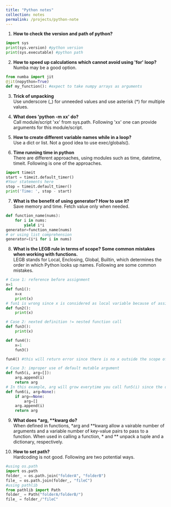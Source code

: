 ```yaml
---
title: "Python notes"
collection: notes
permalink: /projects/python-note
---
```

1. <b>How to check the version and path of python?</b><br/>
~~~ python
import sys
print(sys.version) #python version
print(sys.executable) #python path
~~~

2. <b>How to speed up calculations which cannot avoid using 'for' loop?</b><br/>
Numba may be a good option. 
~~~ python
from numba import jit
@jit(nopython=True)
def my_function(): #expect to take numpy arrays as arguments
~~~

3. <b>Trick of unpacking</b><br/>
Use underscore (\_) for unneeded values and use asterisk (\*) for multiple values.

4. <b>What does 'python -m xx' do?</b><br/>
Call module/script 'xx' from sys.path. Following 'xx' one can provide arguments for this module/script.

5. <b>How to create different variable names while in a loop?</b><br/>
Use a dict or list. Not a good idea to use exec/globals().
  
6. <b>Time running time in python</b><br/>
There are different approaches, using modules such as time, datetime, timeit. Following is one of the approaches.
~~~ python
import timeit
start = timeit.default_timer()
#Your statements here
stop = timeit.default_timer()
print('Time: ', stop - start)
~~~

7. <b>What is the benefit of using generator? How to use it?</b><br/>
Save memory and time. Fetch value only when needed.
~~~ python
def function_name(nums):
    for i in nums:
        yield i*i
generator=function_name(nums)
# or using list comprehension
generator=(i*i for i in nums)
~~~

8. <b>What is the LEGB rule in terms of scope? Some common mistakes when working with functions.</b><br/>
LEGB stands for Local, Enclosing, Global, Builtin, which determines the order in which Python looks up names. Following are some common mistakes.
~~~ python
# Case 1: reference before assignment
x=1
def fun1():
    x=x
    print(x)
# fun1 is wrong since x is considered as local variable because of assignment statement. fun2 works.
def fun2():
    print(x)

# Case 2: nexted definition != nested function call
def fun3():
    print(x)

def fun4():
    x=1
    fun3()

fun4() #this will return error since there is no x outside the scope of def fun3()

# Case 3: improper use of default mutable argument
def fun5(i, arg=[]):
    arg.append(i)
    return arg
# In this example, arg will grow everytime you call fun5(i) since the defalut argument is only defined when the function is defined and it is mutable. Following is the correct way.
def fun6(i, arg=None):
    if arg==None:
        arg=[]
    arg.append(i)
    return arg
~~~

9. <b>What does *arg, **kwarg do?</b><br/>
When defined in functions, *arg and **kwarg allow a vairable number of arguments and a variable number of key-value pairs to pass to a function. When used in calling a function, * and ** unpack a tuple and a dictionary, respectively.

10. <b>How to set path?</b><br/>
Hardcoding is not good. Following are two potential ways.
~~~ python
#using os.path
import os.path
folder_ = os.path.join("folderA", "folderB")
file_ = os.path.join(folder_, "fileC")
#using pathlib
from pathlib import Path
folder_ = Path("folderA/folderB/")
file_ = folder_/"fileC"
~~~
